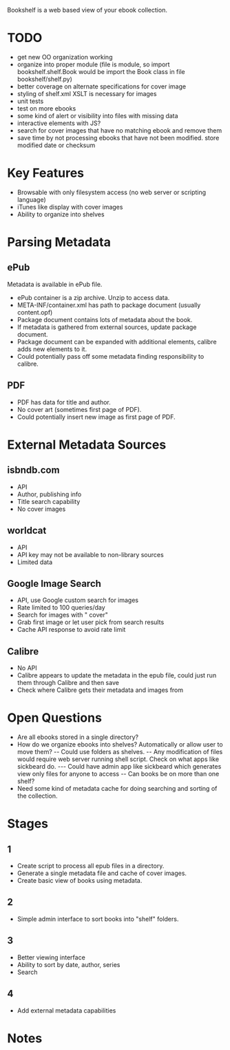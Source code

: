 Bookshelf is a web based view of your ebook collection.

# TODO #

- get new OO organization working
- organize into proper module (file is module, so import bookshelf.shelf.Book would be import the Book class in file bookshelf/shelf.py)
- better coverage on alternate specifications for cover image
- styling of shelf.xml XSLT is necessary for images
- unit tests
- test on more ebooks
- some kind of alert or visibility into files with missing data
- interactive elements with JS?
- search for cover images that have no matching ebook and remove them
- save time by not processing ebooks that have not been modified. store modified date or checksum

# Key Features #

- Browsable with only filesystem access (no web server or scripting language)
- iTunes like display with cover images
- Ability to organize into shelves

# Parsing Metadata #

## ePub ##

Metadata is available in ePub file.

- ePub container is a zip archive. Unzip to access data.
- META-INF/container.xml has path to package document (usually content.opf)
- Package document contains lots of metadata about the book.
- If metadata is gathered from external sources, update package document.
- Package document can be expanded with additional elements, calibre adds new elements to it.
- Could potentially pass off some metadata finding responsibility to calibre.

## PDF ##

- PDF has data for title and author.
- No cover art (sometimes first page of PDF).
- Could potentially insert new image as first page of PDF.

# External Metadata Sources #

## isbndb.com ##

- API
- Author, publishing info
- Title search capability
- No cover images

## worldcat ##

- API
- API key may not be available to non-library sources
- Limited data

## Google Image Search ##

- API, use Google custom search for images
- Rate limited to 100 queries/day
- Search for images with "<book title> <author> cover"
- Grab first image or let user pick from search results
- Cache API response to avoid rate limit

## Calibre ##

- No API
- Calibre appears to update the metadata in the epub file, could just run them through Calibre and then save
- Check where Calibre gets their metadata and images from

# Open Questions #

- Are all ebooks stored in a single directory?
- How do we organize ebooks into shelves? Automatically or allow user to move them?
-- Could use folders as shelves.
-- Any modification of files would require web server running shell script. Check on what apps like sickbeard do.
--- Could have admin app like sickbeard which generates view only files for anyone to access
-- Can books be on more than one shelf?
- Need some kind of metadata cache for doing searching and sorting of the collection.

# Stages #

## 1 ##

- Create script to process all epub files in a directory.
- Generate a single metadata file and cache of cover images.
- Create basic view of books using metadata.

## 2 ##

- Simple admin interface to sort books into "shelf" folders.

## 3 ##

- Better viewing interface
- Ability to sort by date, author, series
- Search

## 4 ##

- Add external metadata capabilities

# Notes #


